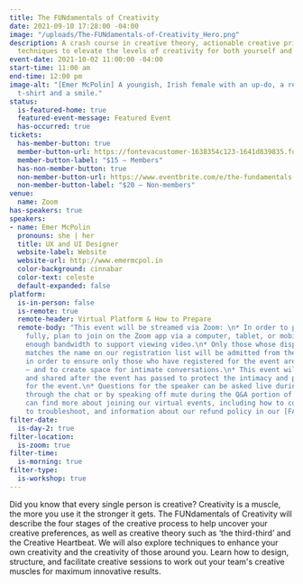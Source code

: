 ```yaml
---
title: The FUNdamentals of Creativity
date: 2021-09-10 17:28:00 -04:00
image: "/uploads/The-FUNdamentals-of-Creativity_Hero.png"
description: A crash course in creative theory, actionable creative principles and
  techniques to elevate the levels of creativity for both yourself and your team.
event-date: 2021-10-02 11:00:00 -04:00
start-time: 11:00 am
end-time: 12:00 pm
image-alt: "[Emer McPolin] A youngish, Irish female with an up-do, a red lip, a white
  t-shirt and a smile."
status:
  is-featured-home: true
  featured-event-message: Featured Event
  has-occurred: true
tickets:
  has-member-button: true
  member-button-url: https://fontevacustomer-1638354c123-1641d839835.force.com/services/oauth2/authorize?client_id=3MVG9nthuDc9owbcOq7_07W.HriOQQPWTbMkrpOla.ajDQlTHf4_uby_mhwylcX.mJBU2O2SppTiZMS0J_HJd&response_type=code&redirect_uri=https://ikit.aiga.org/ikit_national_util/ikit-national-util-sso-redirect/&state=https%3A%2F%2Fdc.aiga.org%2F%3Fpost_type%3Dikit_event%26p%3D447821%26redirect_source%3Deventbrite_register
  member-button-label: "$15 — Members"
  has-non-member-button: true
  non-member-button-url: https://www.eventbrite.com/e/the-fundamentals-of-creativity-tickets-170450339554
  non-member-button-label: "$20 — Non-members"
venue:
  name: Zoom
has-speakers: true
speakers:
- name: Emer McPolin
  pronouns: she | her
  title: UX and UI Designer
  website-label: Website
  website-url: http://www.emermcpol.in
  color-background: cinnabar
  color-text: celeste
  default-expanded: false
platform:
  is-in-person: false
  is-remote: true
  remote-header: Virtual Platform & How to Prepare
  remote-body: "This event will be streamed via Zoom: \n* In order to participate
    fully, plan to join on the Zoom app via a computer, tablet, or mobile device with
    enough bandwidth to support viewing video.\n* Only those whose display name fully
    matches the name on our registration list will be admitted from the waiting room,
    in order to ensure only those who have registered for the event are able to attend
    — and to create space for intimate conversations.\n* This event will not be recorded
    and shared after the event has passed to protect the intimacy and privacy required
    for the event.\n* Questions for the speaker can be asked live during the event
    through the chat or by speaking off mute during the Q&A portion of the event.<br>\n\nYou
    can find more about joining our virtual events, including how to connect, directions
    to troubleshoot, and information about our refund policy in our [FAQs](https://2020.dcdesignweek.org/faqs).\n"
filter-date:
  is-day-2: true
filter-location:
  is-zoom: true
filter-time:
  is-morning: true
filter-type:
  is-workshop: true
---
```


Did you know that every single person is creative? Creativity is a muscle, the more you use it the stronger it gets. The FUNdamentals of Creativity will describe the four stages of the creative process to help uncover your creative preferences, as well as creative theory such as ‘the third-third’ and the Creative Heartbeat. We will also explore techniques to enhance your own creativity and the creativity of those around you. Learn how to design, structure, and facilitate creative sessions to work out your team's creative muscles for maximum innovative results.
